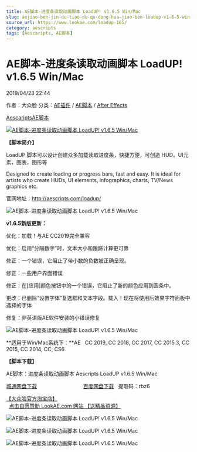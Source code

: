```yaml
---
title: AE脚本-进度条读取动画脚本 LoadUP! v1.6.5 Win/Mac
slug: aejiao-ben-jin-du-tiao-du-qu-dong-hua-jiao-ben-loadup-v1-6-5-win-mac
source_url: https://www.lookae.com/loadup-165/
category: aescripts
tags: [Aescaripts, AE脚本]
---
```

# AE脚本-进度条读取动画脚本 LoadUP! v1.6.5 Win/Mac

2019/04/23 22:44

作者：大众脸
分类：[AE插件](https://www.lookae.com/after-effects/aechajian/) / [AE脚本](https://www.lookae.com/after-effects/aescripts/) / [After Effects](https://www.lookae.com/after-effects/)

[Aescaripts](https://www.lookae.com/tag/aescaripts/)[AE脚本](https://www.lookae.com/tag/ae%e8%84%9a%e6%9c%ac/)

[![AE脚本-进度条读取动画脚本 LoadUP! v1.6.5 Win/Mac](https://www.lookae.com/wp-content/uploads/2017/02/LoadUP-.jpg "AE脚本-进度条读取动画脚本 LoadUP! v1.6.5 Win/Mac-LookAE.com")](https://www.lookae.com/wp-content/uploads/2017/02/LoadUP-.jpg)

**【脚本简介】**

LoadUP 脚本可以设计创建众多加载读取进度条，快捷方便，可创造 HUD，UI元素，图表，图形等

Designed to create loading or progress bars, fast and easy. It is ideal for artists who create HUDs, UI elements, infographics, charts, TV/News graphics etc.

官网地址：http://aescripts.com/loadup/

![AE脚本-进度条读取动画脚本 LoadUP! v1.6.5 Win/Mac](https://aescripts.com/media/catalog/product/b/u/buffering_bar.gif "AE脚本-进度条读取动画脚本 LoadUP! v1.6.5 Win/Mac-LookAE.com")

**v1.6.5新版更新：**

优化：加载！与AE CC2019完全兼容

优化：启用“分隔数字”时，文本大小和跟踪计算更可靠

修正：一个错误，它阻止了带小数的负数被正确呈现。

修正：一些用户界面错误

修正：在[应用]颜色按钮中的一个错误，它阻止了新的颜色应用到圆条中。

更改：已删除“设置字体”复选框和文本字段。载入！现在将使用后效果字符面板中选择的字体

修复：非英语版AE软件安装的小错误修复

![AE脚本-进度条读取动画脚本 LoadUP! v1.6.5 Win/Mac](https://aescripts.com/media/catalog/product/l/o/loadup_examples_numbering.gif "AE脚本-进度条读取动画脚本 LoadUP! v1.6.5 Win/Mac-LookAE.com")

**适用于Win/Mac系统下：**AE   CC 2019, CC 2018, CC 2017, CC 2015.3, CC 2015, CC 2014, CC, CS6

**【脚本下载】**

AE脚本：进度条读取动画脚本 Aescripts LoadUP v1.6.5 Win/Mac

[城通网盘下载](https://lookae.ctfile.com/fs/680462-367843682)                                [百度网盘下载](https://pan.baidu.com/s/1OvxNFll6F5MPlnRt_-Ihxw)   提取码：rbz6

[【大众脸官方淘宝店】](https://lookae.taobao.com/)                [点击自愿赞助 LookAE.com 网站 【送精品资源】](https://www.lookae.com/sponsor/)

![AE脚本-进度条读取动画脚本 LoadUP! v1.6.5 Win/Mac](https://aescripts.com/media/catalog/product/l/o/loadup_v1.60_1.gif "AE脚本-进度条读取动画脚本 LoadUP! v1.6.5 Win/Mac-LookAE.com")

![AE脚本-进度条读取动画脚本 LoadUP! v1.6.5 Win/Mac](https://aescripts.com/media/catalog/product/b/a/bars_1.gif "AE脚本-进度条读取动画脚本 LoadUP! v1.6.5 Win/Mac-LookAE.com")

![AE脚本-进度条读取动画脚本 LoadUP! v1.6.5 Win/Mac](https://aescripts.com/media/catalog/product/b/a/bars_2.gif "AE脚本-进度条读取动画脚本 LoadUP! v1.6.5 Win/Mac-LookAE.com")

